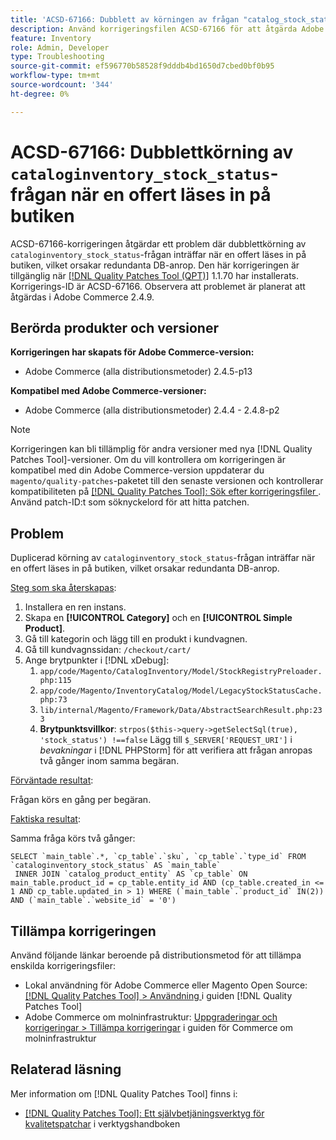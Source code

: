 ```yaml
---
title: 'ACSD-67166: Dubblett av körningen av frågan "catalog_stock_status" vid inläsning av en offert på butiken'
description: Använd korrigeringsfilen ACSD-67166 för att åtgärda Adobe Commerce-problemet där dubblettkörning av frågan "catalog_stock_status" inträffar när en offert läses in på butiken, vilket orsakar redundanta DB-anrop.
feature: Inventory
role: Admin, Developer
type: Troubleshooting
source-git-commit: ef596770b58528f9dddb4bd1650d7cbed0bf0b95
workflow-type: tm+mt
source-wordcount: '344'
ht-degree: 0%

---
```



# ACSD-67166: Dubblettkörning av `cataloginventory_stock_status`-frågan när en offert läses in på butiken

ACSD-67166-korrigeringen åtgärdar ett problem där dubblettkörning av `cataloginventory_stock_status`-frågan inträffar när en offert läses in på butiken, vilket orsakar redundanta DB-anrop. Den här korrigeringen är tillgänglig när [[!DNL Quality Patches Tool (QPT)]](/help/tools/quality-patches-tool/quality-patches-tool-to-self-serve-quality-patches.md) 1.1.70 har installerats. Korrigerings-ID är ACSD-67166. Observera att problemet är planerat att åtgärdas i Adobe Commerce 2.4.9.

## Berörda produkter och versioner

**Korrigeringen har skapats för Adobe Commerce-version:**

* Adobe Commerce (alla distributionsmetoder) 2.4.5-p13

**Kompatibel med Adobe Commerce-versioner:**

* Adobe Commerce (alla distributionsmetoder) 2.4.4 - 2.4.8-p2

>[!NOTE]
>
>Korrigeringen kan bli tillämplig för andra versioner med nya [!DNL Quality Patches Tool]-versioner. Om du vill kontrollera om korrigeringen är kompatibel med din Adobe Commerce-version uppdaterar du `magento/quality-patches`-paketet till den senaste versionen och kontrollerar kompatibiliteten på [[!DNL Quality Patches Tool]: Sök efter korrigeringsfiler ](https://experienceleague.adobe.com/tools/commerce-quality-patches/index.html?lang=sv-SE). Använd patch-ID:t som söknyckelord för att hitta patchen.

## Problem

Duplicerad körning av `cataloginventory_stock_status`-frågan inträffar när en offert läses in på butiken, vilket orsakar redundanta DB-anrop.

<u>Steg som ska återskapas</u>:

1. Installera en ren instans.
1. Skapa en **[!UICONTROL Category]** och en **[!UICONTROL Simple Product]**.
1. Gå till kategorin och lägg till en produkt i kundvagnen.
1. Gå till kundvagnssidan: `/checkout/cart/`
1. Ange brytpunkter i [!DNL xDebug]:
   1. `app/code/Magento/CatalogInventory/Model/StockRegistryPreloader.php:115`
   1. `app/code/Magento/InventoryCatalog/Model/LegacyStockStatusCache.php:73`
   1. `lib/internal/Magento/Framework/Data/AbstractSearchResult.php:233`
   1. **Brytpunktsvillkor**: `strpos($this->query->getSelectSql(true), 'stock_status') !==false`
Lägg till `$_SERVER['REQUEST_URI']` i *bevakningar* i [!DNL PHPStorm] för att verifiera att frågan anropas två gånger inom samma begäran.

<u>Förväntade resultat</u>:

Frågan körs en gång per begäran.

<u>Faktiska resultat</u>:

Samma fråga körs två gånger:

```
SELECT `main_table`.*, `cp_table`.`sku`, `cp_table`.`type_id` FROM `cataloginventory_stock_status` AS `main_table`
 INNER JOIN `catalog_product_entity` AS `cp_table` ON main_table.product_id = cp_table.entity_id AND (cp_table.created_in <= 1 AND cp_table.updated_in > 1) WHERE (`main_table`.`product_id` IN(2)) AND (`main_table`.`website_id` = '0') 
```

## Tillämpa korrigeringen

Använd följande länkar beroende på distributionsmetod för att tillämpa enskilda korrigeringsfiler:

* Lokal användning för Adobe Commerce eller Magento Open Source: [[!DNL Quality Patches Tool] > Användning ](/help/tools/quality-patches-tool/usage.md) i guiden [!DNL Quality Patches Tool]
* Adobe Commerce om molninfrastruktur: [Uppgraderingar och korrigeringar > Tillämpa korrigeringar](https://experienceleague.adobe.com/docs/commerce-cloud-service/user-guide/develop/upgrade/apply-patches.html?lang=sv-SE) i guiden för Commerce om molninfrastruktur

## Relaterad läsning

Mer information om [!DNL Quality Patches Tool] finns i:

* [[!DNL Quality Patches Tool]: Ett självbetjäningsverktyg för kvalitetspatchar](/help/tools/quality-patches-tool/quality-patches-tool-to-self-serve-quality-patches.md) i verktygshandboken
